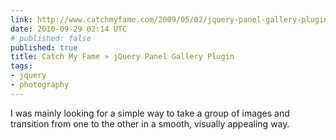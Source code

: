 ```yaml
---
link: http://www.catchmyfame.com/2009/05/02/jquery-panel-gallery-plugin/
date: 2010-09-29 02:14 UTC
# published: false
published: true
title: Catch My Fame » jQuery Panel Gallery Plugin
tags:
- jquery
- photography
---
```


I was mainly looking for a simple way to take a group of images and transition from one to the other in a smooth, visually appealing way.
